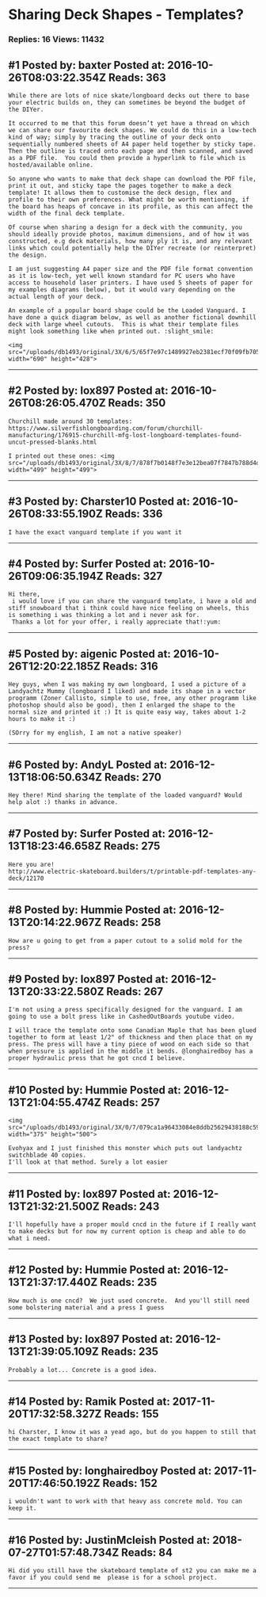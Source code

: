 # Sharing Deck Shapes - Templates?

### Replies: 16 Views: 11432

## \#1 Posted by: baxter Posted at: 2016-10-26T08:03:22.354Z Reads: 363

```
While there are lots of nice skate/longboard decks out there to base your electric builds on, they can sometimes be beyond the budget of the DIYer.   

It occurred to me that this forum doesn’t yet have a thread on which we can share our favourite deck shapes. We could do this in a low-tech kind of way; simply by tracing the outline of your deck onto sequentially numbered sheets of A4 paper held together by sticky tape. Then the outline is traced onto each page and then scanned, and saved as a PDF file.  You could then provide a hyperlink to file which is hosted/available online.  

So anyone who wants to make that deck shape can download the PDF file, print it out, and sticky tape the pages together to make a deck template! It allows them to customise the deck design, flex and profile to their own preferences. What might be worth mentioning, if the board has heaps of concave in its profile, as this can affect the width of the final deck template. 

Of course when sharing a design for a deck with the community, you should ideally provide photos, maximum dimensions, and of how it was constructed, e.g deck materials, how many ply it is, and any relevant links which could potentially help the DIYer recreate (or reinterpret) the design.

I am just suggesting A4 paper size and the PDF file format convention as it is low-tech, yet well known standard for PC users who have access to household laser printers. I have used 5 sheets of paper for my examples diagrams (below), but it would vary depending on the actual length of your deck. 

An example of a popular board shape could be the Loaded Vanguard. I have done a quick diagram below, as well as another fictional downhill deck with large wheel cutouts.  This is what their template files might look something like when printed out. :slight_smile:

<img src="/uploads/db1493/original/3X/6/5/65f7e97c1489927eb2381ecf70f09fb70575db49.jpg" width="690" height="428">
```

---
## \#2 Posted by: lox897 Posted at: 2016-10-26T08:26:05.470Z Reads: 350

```
Churchill made around 30 templates: https://www.silverfishlongboarding.com/forum/churchill-manufacturing/176915-churchill-mfg-lost-longboard-templates-found-uncut-pressed-blanks.html

I printed out these ones: <img src="/uploads/db1493/original/3X/8/7/878f7b0148f7e3e12bea07f7847b788d4dcfdcc1.jpeg" width="499" height="499">
```

---
## \#3 Posted by: Charster10 Posted at: 2016-10-26T08:33:55.190Z Reads: 336

```
I have the exact vanguard template if you want it
```

---
## \#4 Posted by: Surfer Posted at: 2016-10-26T09:06:35.194Z Reads: 327

```
Hi there,
 i would love if you can share the vanguard template, i have a old and stiff snowboard that i think could have nice feeling on wheels, this is something i was thinking a lot and i never ask for.
 Thanks a lot for your offer, i really appreciate that!:yum:
```

---
## \#5 Posted by: aigenic Posted at: 2016-10-26T12:20:22.185Z Reads: 316

```
Hey guys, when I was making my own longboard, I used a picture of a Landyachtz Mummy (longboard I liked) and made its shape in a vector programm (Zoner Callisto, simple to use, free, any other programm like photoshop should also be good), then I enlarged the shape to the normal size and printed it :) It is quite easy way, takes about 1-2 hours to make it :) 

(SOrry for my english, I am not a native speaker)
```

---
## \#6 Posted by: AndyL Posted at: 2016-12-13T18:06:50.634Z Reads: 270

```
Hey there! Mind sharing the template of the loaded vanguard? Would help alot :) thanks in advance.
```

---
## \#7 Posted by: Surfer Posted at: 2016-12-13T18:23:46.658Z Reads: 275

```
Here you are!
http://www.electric-skateboard.builders/t/printable-pdf-templates-any-deck/12170
```

---
## \#8 Posted by: Hummie Posted at: 2016-12-13T20:14:22.967Z Reads: 258

```
How are u going to get from a paper cutout to a solid mold for the press?
```

---
## \#9 Posted by: lox897 Posted at: 2016-12-13T20:33:22.580Z Reads: 267

```
I'm not using a press specifically designed for the vanguard. I am going to use a bolt press like in CashedOutBoards youtube video.

I will trace the template onto some Canadian Maple that has been glued together to form at least 1/2" of thickness and then place that on my press. The press will have a tiny piece of wood on each side so that when pressure is applied in the middle it bends. @longhairedboy has a proper hydraulic press that he got cncd I believe.
```

---
## \#10 Posted by: Hummie Posted at: 2016-12-13T21:04:55.474Z Reads: 257

```
<img src="/uploads/db1493/original/3X/0/7/079ca1a96433084e8ddb25629438188c59adb22b.jpeg" width="375" height="500">

Evohyax and I just finished this monster which puts out landyachtz switchblade 40 copies. 
I'll look at that method. Surely a lot easier
```

---
## \#11 Posted by: lox897 Posted at: 2016-12-13T21:32:21.500Z Reads: 243

```
I'll hopefully have a proper mould cncd in the future if I really want to make decks but for now my current option is cheap and able to do what i need.
```

---
## \#12 Posted by: Hummie Posted at: 2016-12-13T21:37:17.440Z Reads: 235

```
How much is one cncd?  We just used concrete.  And you'll still need some bolstering material and a press I guess
```

---
## \#13 Posted by: lox897 Posted at: 2016-12-13T21:39:05.109Z Reads: 235

```
Probably a lot... Concrete is a good idea.
```

---
## \#14 Posted by: Ramik Posted at: 2017-11-20T17:32:58.327Z Reads: 155

```
hi Charster, I know it was a yead ago, but do you happen to still that the exact template to share?
```

---
## \#15 Posted by: longhairedboy Posted at: 2017-11-20T17:46:50.192Z Reads: 152

```
i wouldn't want to work with that heavy ass concrete mold. You can keep it.
```

---
## \#16 Posted by: JustinMcleish Posted at: 2018-07-27T01:57:48.734Z Reads: 84

```
Hi did you still have the skateboard template of st2 you can make me a favor if you could send me  please is for a school project.
```

---
